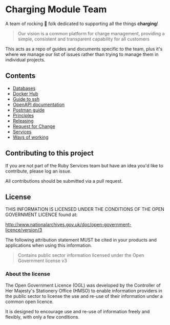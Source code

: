 # Charging Module Team

A team of rocking 🎸 folk dedicated to supporting all the things **charging**!

> Our vision is a common platform for charge management, providing a simple, consistent and transparent capability for all customers

This acts as a repo of guides and documents specific to the team, plus it's where we manage our list of issues rather than trying to manage them in individual projects.

## Contents

- [Databases](/databases/README.md)
- [Docker Hub](/dockerhub/README.md)
- [Guide to ssh](ssh.md)
- [OpenAPI documentation](/openapi/README.md)
- [Postman guide](/postman/README.md)
- [Principles](principles.md)
- [Releasing](/releasing/README.md)
- [Request for Change](/rfc/README.md)
- [Services](/services/README.md)
- [Ways of working](ways_of_working.md)

## Contributing to this project

If you are not part of the Ruby Services team but have an idea you'd like to contribute, please log an issue.

All contributions should be submitted via a pull request.

## License

THIS INFORMATION IS LICENSED UNDER THE CONDITIONS OF THE OPEN GOVERNMENT LICENCE found at:

<http://www.nationalarchives.gov.uk/doc/open-government-licence/version/3>

The following attribution statement MUST be cited in your products and applications when using this information.

> Contains public sector information licensed under the Open Government license v3

### About the license

The Open Government Licence (OGL) was developed by the Controller of Her Majesty's Stationery Office (HMSO) to enable information providers in the public sector to license the use and re-use of their information under a common open licence.

It is designed to encourage use and re-use of information freely and flexibly, with only a few conditions.
